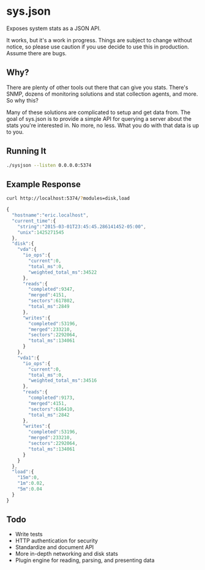 # sys.json

Exposes system stats as a JSON API.

It works, but it's a work in progress. Things are subject to change without notice, so please use
caution if you use decide to use this in production. Assume there are bugs.

## Why?

There are plenty of other tools out there that can give you stats. There's SNMP, dozens of monitoring
solutions and stat collection agents, and more. So why this?

Many of these solutions are complicated to setup and get data from. The goal of sys.json is to
provide a simple API for querying a server about the stats you're interested in. No more, no less.
What you do with that data is up to you.

## Running It

```bash
./sysjson --listen 0.0.0.0:5374
```

## Example Response

```bash
curl http://localhost:5374/?modules=disk,load
```

```js
{
  "hostname":"eric.localhost",
  "current_time":{
    "string":"2015-03-01T23:45:45.286141452-05:00",
    "unix":1425271545
  },
  "disk":{
    "vda":{
      "io_ops":{
        "current":0,
        "total_ms":0,
        "weighted_total_ms":34522
      },
      "reads":{
        "completed":9347,
        "merged":4151,
        "sectors":617802,
        "total_ms":2849
      },
      "writes":{
        "completed":53196,
        "merged":233210,
        "sectors":2292064,
        "total_ms":134061
      }
    },
    "vda1":{
      "io_ops":{
        "current":0,
        "total_ms":0,
        "weighted_total_ms":34516
      },
      "reads":{
        "completed":9173,
        "merged":4151,
        "sectors":616410,
        "total_ms":2842
      },
      "writes":{
        "completed":53196,
        "merged":233210,
        "sectors":2292064,
        "total_ms":134061
      }
    }
  },
  "load":{
    "15m":0,
    "1m":0.02,
    "5m":0.04
  }
}
```

## Todo

* Write tests
* HTTP authentication for security
* Standardize and document API
* More in-depth networking and disk stats
* Plugin engine for reading, parsing, and presenting data
